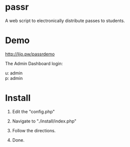 # passr
A web script to electronically distribute passes to students.

# Demo
http://lijo.pw/passrdemo  

The Admin Dashboard login:  

u: admin  
p: admin 



# Install
1) Edit the "config.php"  

2) Navigate to "./install/index.php"  

3) Follow the directions.  

4) Done.


